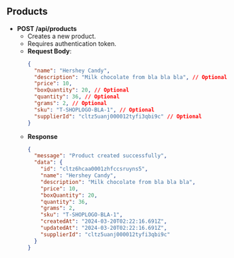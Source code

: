 ## Products

- **POST /api/products**
  - Creates a new product.
  - Requires authentication token.
  - **Request Body**:
    ```json
    {
      "name": "Hershey Candy",
      "description": "Milk chocolate from bla bla bla", // Optional
      "price": 10,
      "boxQuantity": 20, // Optional
      "quantity": 36, // Optional
      "grams": 2, // Optional
      "sku": "T-SHOPLOGO-BLA-1", // Optional
      "supplierId": "cltz5uanj000012tyfi3qbi9c" // Optional
    }
    ```
  - **Response**
    ```json
    {
      "message": "Product created successfully",
      "data": {
        "id": "cltz6hcaa0001zhfccsruyns5",
        "name": "Hershey Candy",
        "description": "Milk chocolate from bla bla bla",
        "price": 10,
        "boxQuantity": 20,
        "quantity": 36,
        "grams": 2,
        "sku": "T-SHOPLOGO-BLA-1",
        "createdAt": "2024-03-20T02:22:16.691Z",
        "updatedAt": "2024-03-20T02:22:16.691Z",
        "supplierId": "cltz5uanj000012tyfi3qbi9c"
      }
    }
    ```
